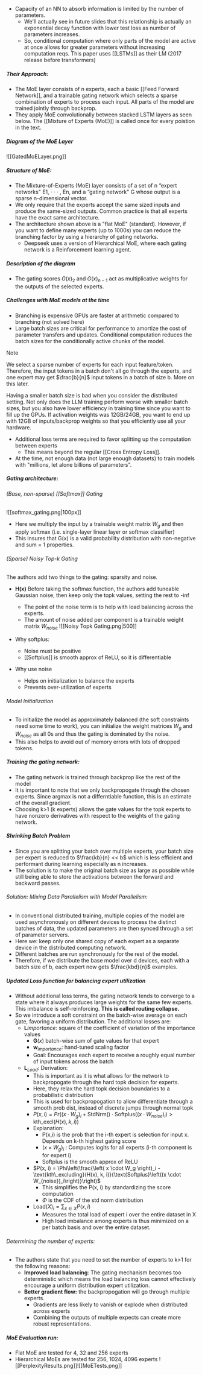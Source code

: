 - Capacity of an NN to absorb information is limited by the number of parameters.
	- We'll actually see in future slides that this relationship is actually an exponential decay function with lower test loss as number of parameters increases.
	- So, conditional computation where only parts of the model are active at once allows for greater parameters without increasing computation reqs.
This paper uses [[LSTMs]] as their LM (2017 release before transformers)





##### Their Approach:
- The MoE layer consists of n experts, each a basic [[Feed Forward Network]], and a trainable gating network which selects a sparse combination of experts to process each input. All parts of the model are trained jointly through backprop.
- They apply MoE convolutionally between stacked LSTM layers as seen below. The [[Mixture of Experts (MoE)]] is called once for every poistion in the text.
##### Diagram of the MoE Layer
![[GatedMoELayer.png]]
##### Structure of MoE:
- The Mixture-of-Experts (MoE) layer consists of a set of n “expert networks" E1, · · · , En, and a “gating network" G whose output is a sparse n-dimensional vector.
- We only require that the experts accept the same sized inputs and produce the same-sized outputs. Common practice is that all experts have the exact same architecture.
- The architecture shown above is a "flat MoE" (standard). However, if you want to define many experts (up to 1000s) you can reduce the branching factor by using a hierarchy of gating networks.
	- Deepseek uses a version of Hierarchical MoE, where each gating network is a Reinforcement learning agent.
##### Description of the diagram
- The gating scores $G(x)_2$ and $G(x)_{n-1}$ act as multiplicative weights for the outputs of the selected experts.








##### Challenges with MoE models at the time
- Branching is expensive GPUs are faster at arithmetic compared to branching (not solved here)
- Large batch sizes are critical for performance to amortize the cost of parameter transfers and updates. Conditional computation reduces the batch sizes for the conditionally active chunks of the model.
 > [!note]
> We select a sparse number of experts for each input feature/token. 
> Therefore, the input tokens in a batch don't all go through the experts, and one expert may get $\frac{b}{n}$ input tokens in a batch of size b. More on this later.
>  
> Having a smaller batch size is bad when you consider the distributed setting. Not only does the LLM training perform worse with smaller batch sizes, but you also have lower efficiency in training time since you want to fill up the GPUs. If activation weights was 12GB/24GB, you want to end up with 12GB of inputs/backprop weights so that you efficiently use all your hardware.
- Additional loss terms are required to favor splitting up the computation between experts
	- This means beyond the regular [[Cross Entropy Loss]].
- At the time, not enough data (not large enough datasets) to train models with "millions, let alone billions of parameters".










##### Gating architecture: 
###### (Base, non-sparse) [[Softmax]] Gating
![[softmax_gating.png|100px]]
- Here we multiply the input by a trainable weight matrix $W_g$ and then apply softmax (i.e. single-layer linear layer or softmax classifier) 
- This insures that G(x) is a valid probability distribution with non-negative and sum = 1 properties.
###### (Sparse) Noisy Top-k Gating
The authors add two things to the gating: sparsity and noise.
- **H(x)** Before taking the softmax function, the authors add tuneable Gaussian noise, then keep only the topk values, setting the rest to -$\inf$
	- The point of the noise term is to help with load balancing across the experts.
	- The amount of noise added per component is a trainable weight matrix $W_{noise}$
![[Noisy Topk Gating.png|500]]
- Why softplus:
	- Noise must be positive
	- [[Softplus]] is smooth approx of ReLU, so it is differentiable

- Why use noise
	- Helps on initialization to balance the experts
	- Prevents over-utilization of experts
###### Model Initialization
- To initialize the model as approximately balanced (the soft constraints need some time to work), you can initialize the weight matrices $W_g$ and $W_{noise}$ as all 0s and thus the gating is dominated by the noise.
- This also helps to avoid out of memory errors with lots of dropped tokens.








##### Training the gating network:
- The gating network is trained through backprop like the rest of the model
- It is important to note that we only backpropogate through the chosen experts. Since argmax is not a differntiable function, this is an estimate of the overall gradient.
- Choosing k>1 (k experts) allows the gate values for the topk experts to have nonzero derivatives with respect to the weights of the gating network.

##### Shrinking Batch Problem
- Since you are splitting your batch over multiple experts, your batch size per expert is reduced to $\frac{kb}{n} << b$ which is less efficient and performant during learning especially as n increases.
- The solution is to make the original batch size as large as possible while still being able to store the activations between the forward and backward passes.
###### Solution: Mixing Data Parallelism with Model Parallelism:
- In conventional distributed training, multiple copies of the model are used asynchronously on different devices to process the distinct batches of data, the updated parameters are then synced through a set of parameter servers. 
- Here we: keep only one shared copy of each expert as a separate device in the distributed computing network. 
- Different batches are run synchronously for the rest of the model. 
- Therefore, if we distribute the base model over d devices, each with a batch size of b, each expert now gets $\frac{kbd}{n}$ examples.








##### Updated Loss function for balancing expert utilization
- Without additional loss terms, the gating network tends to converge to a state where it always produces large weights for the same few experts. This imbalance is self-reinforcing. **This is called routing collapse.**
- So we introduce a soft constraint on the batch-wise average on each gate, favoring a uniform distribution. The additional losses are:
	- $\mathbf{L}{importance}$: square of the coefficient of variation of the importance values
		- $\mathbf{G}(x)$ batch-wise sum of gate values for that expert
		- $\mathbf{w}_{importance}$: hand-tuned scaling factor
		- Goal: Encourages each expert to receive a roughly equal number of input tokens across the batch
	- $\mathbf{L}_{Load}$: Derivation:
		- This is important as it is what allows for the network to backpropogate through the hard topk decision for experts.
		- Here, they relax the hard topk decision boundaries to a probabilistic distribution
		- This is used for backpropogation to allow differentiate through a smooth prob dist, instead of discrete jumps through normal topk
		- $P(x, i) = Pr\left( \left( x \cdot W_g \right)_i + \text{StdNrm()} \cdot \text{Softplus}\left((x \cdot W_{noise})_i\right) > \text{kth\_excl}(H(x), k, i) \right)$
		- Explanation:
			- P(x,i) is the prob that the i-th expert is selection for input x. Depends on k-th highest gating score
			- $\left(x \times W_g\right)_i$ : Computes logits for all experts (i-th component is for expert i)
			- Softplus is the smooth approx of ReLU
		- $P(x, i) = \Phi\left(\frac{\left( x \cdot W_g \right)_i - \text{kth\_excluding}(H(x), k, i)}{\text{Softplus}\left((x \cdot W_{noise})_i\right)}\right)$
			- This simplifies the P(x, i) by standardizing the score computation
			- $\Phi$ is the CDF of the std norm distribution
		- $\text{Load}(X)_i = \sum_{x \in X} P(x, i)$
			- Measures the total load of expert i over the entire dataset in X
			- High load imbalance among experts is thus minimized on a per batch basis and over the entire dataset.






###### Determining the number of experts:
- The authors state that you need to set the number of experts to k>1 for the following reasons:
	- **Improved load balancing**: The gating mechanism becomes too deterministic which means the load balancing loss cannot effectively encourage a uniform distribution expert utilization.
	- **Better gradient flow:** the backpropogation will go through multiple experts. 
		- Gradients are less likely to vanish or explode when distributed across experts
		- Combining the outputs of multiple expects can create more robust representations.







##### MoE Evaluation run:
- Flat MoE are tested for 4, 32 and 256 experts
- Hierarchical MoEs are tested for 256, 1024, 4096 experts
![[PerplexityResults.png]]![[MoETests.png]]